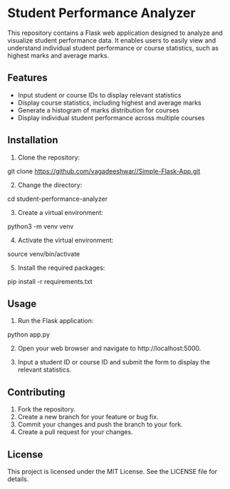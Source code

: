 # Student Performance Analyzer

This repository contains a Flask web application designed to analyze and visualize student performance data. It enables users to easily view and understand individual student performance or course statistics, such as highest marks and average marks.

## Features

- Input student or course IDs to display relevant statistics
- Display course statistics, including highest and average marks
- Generate a histogram of marks distribution for courses
- Display individual student performance across multiple courses

## Installation

1. Clone the repository:

git clone https://github.com/vagadeeshwar//Simple-Flask-App.git

2. Change the directory:

cd student-performance-analyzer

3. Create a virtual environment:

python3 -m venv venv

4. Activate the virtual environment:

source venv/bin/activate

5. Install the required packages:

pip install -r requirements.txt

## Usage

1. Run the Flask application:

python app.py

2. Open your web browser and navigate to http://localhost:5000.

3. Input a student ID or course ID and submit the form to display the relevant statistics.

## Contributing

1. Fork the repository.
2. Create a new branch for your feature or bug fix.
3. Commit your changes and push the branch to your fork.
4. Create a pull request for your changes.

## License

This project is licensed under the MIT License. See the LICENSE file for details.

